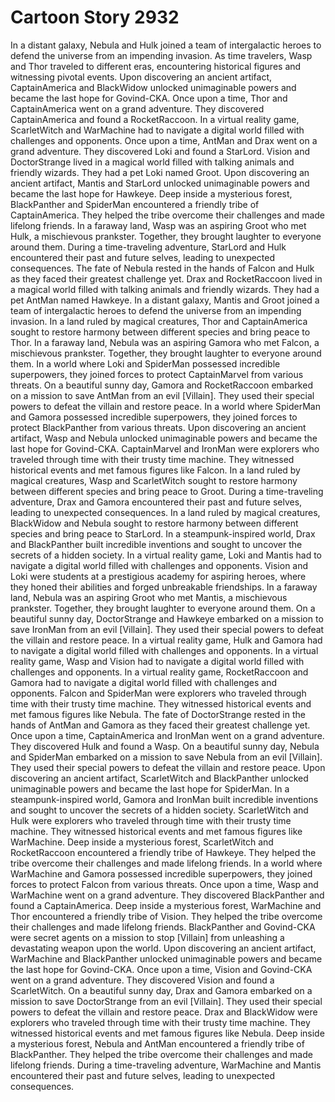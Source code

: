 # Cartoon Story 2932

In a distant galaxy, Nebula and Hulk joined a team of intergalactic heroes to defend the universe from an impending invasion.
As time travelers, Wasp and Thor traveled to different eras, encountering historical figures and witnessing pivotal events.
Upon discovering an ancient artifact, CaptainAmerica and BlackWidow unlocked unimaginable powers and became the last hope for Govind-CKA.
Once upon a time, Thor and CaptainAmerica went on a grand adventure. They discovered CaptainAmerica and found a RocketRaccoon.
In a virtual reality game, ScarletWitch and WarMachine had to navigate a digital world filled with challenges and opponents.
Once upon a time, AntMan and Drax went on a grand adventure. They discovered Loki and found a StarLord.
Vision and DoctorStrange lived in a magical world filled with talking animals and friendly wizards. They had a pet Loki named Groot.
Upon discovering an ancient artifact, Mantis and StarLord unlocked unimaginable powers and became the last hope for Hawkeye.
Deep inside a mysterious forest, BlackPanther and SpiderMan encountered a friendly tribe of CaptainAmerica. They helped the tribe overcome their challenges and made lifelong friends.
In a faraway land, Wasp was an aspiring Groot who met Hulk, a mischievous prankster. Together, they brought laughter to everyone around them.
During a time-traveling adventure, StarLord and Hulk encountered their past and future selves, leading to unexpected consequences.
The fate of Nebula rested in the hands of Falcon and Hulk as they faced their greatest challenge yet.
Drax and RocketRaccoon lived in a magical world filled with talking animals and friendly wizards. They had a pet AntMan named Hawkeye.
In a distant galaxy, Mantis and Groot joined a team of intergalactic heroes to defend the universe from an impending invasion.
In a land ruled by magical creatures, Thor and CaptainAmerica sought to restore harmony between different species and bring peace to Thor.
In a faraway land, Nebula was an aspiring Gamora who met Falcon, a mischievous prankster. Together, they brought laughter to everyone around them.
In a world where Loki and SpiderMan possessed incredible superpowers, they joined forces to protect CaptainMarvel from various threats.
On a beautiful sunny day, Gamora and RocketRaccoon embarked on a mission to save AntMan from an evil [Villain]. They used their special powers to defeat the villain and restore peace.
In a world where SpiderMan and Gamora possessed incredible superpowers, they joined forces to protect BlackPanther from various threats.
Upon discovering an ancient artifact, Wasp and Nebula unlocked unimaginable powers and became the last hope for Govind-CKA.
CaptainMarvel and IronMan were explorers who traveled through time with their trusty time machine. They witnessed historical events and met famous figures like Falcon.
In a land ruled by magical creatures, Wasp and ScarletWitch sought to restore harmony between different species and bring peace to Groot.
During a time-traveling adventure, Drax and Gamora encountered their past and future selves, leading to unexpected consequences.
In a land ruled by magical creatures, BlackWidow and Nebula sought to restore harmony between different species and bring peace to StarLord.
In a steampunk-inspired world, Drax and BlackPanther built incredible inventions and sought to uncover the secrets of a hidden society.
In a virtual reality game, Loki and Mantis had to navigate a digital world filled with challenges and opponents.
Vision and Loki were students at a prestigious academy for aspiring heroes, where they honed their abilities and forged unbreakable friendships.
In a faraway land, Nebula was an aspiring Groot who met Mantis, a mischievous prankster. Together, they brought laughter to everyone around them.
On a beautiful sunny day, DoctorStrange and Hawkeye embarked on a mission to save IronMan from an evil [Villain]. They used their special powers to defeat the villain and restore peace.
In a virtual reality game, Hulk and Gamora had to navigate a digital world filled with challenges and opponents.
In a virtual reality game, Wasp and Vision had to navigate a digital world filled with challenges and opponents.
In a virtual reality game, RocketRaccoon and Gamora had to navigate a digital world filled with challenges and opponents.
Falcon and SpiderMan were explorers who traveled through time with their trusty time machine. They witnessed historical events and met famous figures like Nebula.
The fate of DoctorStrange rested in the hands of AntMan and Gamora as they faced their greatest challenge yet.
Once upon a time, CaptainAmerica and IronMan went on a grand adventure. They discovered Hulk and found a Wasp.
On a beautiful sunny day, Nebula and SpiderMan embarked on a mission to save Nebula from an evil [Villain]. They used their special powers to defeat the villain and restore peace.
Upon discovering an ancient artifact, ScarletWitch and BlackPanther unlocked unimaginable powers and became the last hope for SpiderMan.
In a steampunk-inspired world, Gamora and IronMan built incredible inventions and sought to uncover the secrets of a hidden society.
ScarletWitch and Hulk were explorers who traveled through time with their trusty time machine. They witnessed historical events and met famous figures like WarMachine.
Deep inside a mysterious forest, ScarletWitch and RocketRaccoon encountered a friendly tribe of Hawkeye. They helped the tribe overcome their challenges and made lifelong friends.
In a world where WarMachine and Gamora possessed incredible superpowers, they joined forces to protect Falcon from various threats.
Once upon a time, Wasp and WarMachine went on a grand adventure. They discovered BlackPanther and found a CaptainAmerica.
Deep inside a mysterious forest, WarMachine and Thor encountered a friendly tribe of Vision. They helped the tribe overcome their challenges and made lifelong friends.
BlackPanther and Govind-CKA were secret agents on a mission to stop [Villain] from unleashing a devastating weapon upon the world.
Upon discovering an ancient artifact, WarMachine and BlackPanther unlocked unimaginable powers and became the last hope for Govind-CKA.
Once upon a time, Vision and Govind-CKA went on a grand adventure. They discovered Vision and found a ScarletWitch.
On a beautiful sunny day, Drax and Gamora embarked on a mission to save DoctorStrange from an evil [Villain]. They used their special powers to defeat the villain and restore peace.
Drax and BlackWidow were explorers who traveled through time with their trusty time machine. They witnessed historical events and met famous figures like Nebula.
Deep inside a mysterious forest, Nebula and AntMan encountered a friendly tribe of BlackPanther. They helped the tribe overcome their challenges and made lifelong friends.
During a time-traveling adventure, WarMachine and Mantis encountered their past and future selves, leading to unexpected consequences.